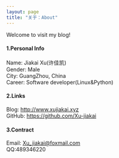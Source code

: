 ```yaml
---
layout: page
title: "关于：About"
---
```

Welcome to visit my blog!

#### 1.Personal Info
Name: Jiakai Xu(许佳凯)  
Gender: Male  
City: GuangZhou, China  
Career: Software developer(Linux&Python)  

#### 2.Links
Blog: <http://www.xujiakai.xyz>  
GitHub: <https://github.com/Xu-jiakai>  


#### 3.Contract
Email: Xu_jiakai@foxmail.com  
QQ:489346220 

